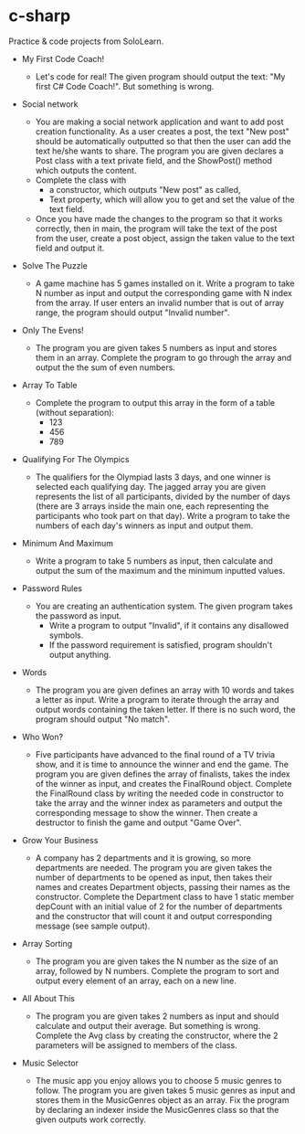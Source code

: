 # c-sharp
Practice &amp; code projects from SoloLearn.

* My First Code Coach!
  * Let's code for real! The given program should output the text: "My first C# Code Coach!". But something is wrong.

* Social network
  * You are making a social network application and want to add post creation functionality. As a user creates a post, the text "New post" should be automatically outputted so that then the user can add the text he/she wants to share. The program you are given declares a Post class with a text private field, and the ShowPost() method which outputs the content.
  * Complete the class with
    * a constructor, which outputs "New post" as called,
    * Text property, which will allow you to get and set the value of the text field.
  * Once you have made the changes to the program so that it works correctly, then in main, the program will take the text of the post from the user, create a post object, assign the taken value to the text field and output it.

* Solve The Puzzle
  * A game machine has 5 games installed on it. Write a program to take N number as input and output the corresponding game with N index from the array. If user enters an invalid number that is out of array range, the program should output "Invalid number".

* Only The Evens!
  * The program you are given takes 5 numbers as input and stores them in an array. Complete the program to go through the array and output the the sum of even numbers.

* Array To Table
  * Complete the program to output this array in the form of a table (without separation):
    * 123
    * 456
    * 789

* Qualifying For The Olympics
  * The qualifiers for the Olympiad lasts 3 days, and one winner is selected each qualifying day. The jagged array you are given represents the list of all participants, divided by the number of days (there are 3 arrays inside the main one, each representing the participants who took part on that day). Write a program to take the numbers of each day's winners as input and output them.

* Minimum And Maximum
  * Write a program to take 5 numbers as input, then calculate and output the sum of the maximum and the minimum inputted values.

* Password Rules
  * You are creating an authentication system. The given program takes the password as input.
    * Write a program to output "Invalid", if  it contains any disallowed symbols.
    * If the password requirement is satisfied, program shouldn't output anything.

* Words
  * The program you are given defines an array with 10 words and takes a letter as input. Write a program to iterate through the array and output words containing the taken letter. If there is no such word, the program should output "No match".

* Who Won?
  * Five participants have advanced to the final round of a TV trivia show, and it is time to announce the winner and end the game. The program you are given defines the array of finalists, takes the index of the winner as input, and creates the FinalRound object. Complete the FinalRound class by writing the needed code in constructor to take the array and the winner index as parameters and output the corresponding message to show the winner. Then create a destructor to finish the game and output "Game Over".

* Grow Your Business
  * A company has 2 departments and it is growing, so more departments are needed. The program you are given takes the number of departments to be opened as input, then takes their names and creates Department objects, passing their names as the constructor. Complete the Department class to have 1 static member depCount with an initial value of 2 for the number of departments and the constructor that will count it and output corresponding message (see sample output).

* Array Sorting
  * The program you are given takes the N number as the size of an array, followed by N numbers. Complete the program to sort and output every element of an array, each on a new line.

* All About This
  * The program you are given takes 2 numbers as input and should calculate and output their average. But something is wrong. Complete the Avg class by creating the constructor, where the 2 parameters will be assigned to members of the class.

* Music Selector
  * The music app you enjoy allows you to choose 5 music genres to follow. The program you are given takes 5 music genres as input and stores them in the MusicGenres object as an array. Fix the program by declaring an indexer inside the MusicGenres class so that the given outputs work correctly.
